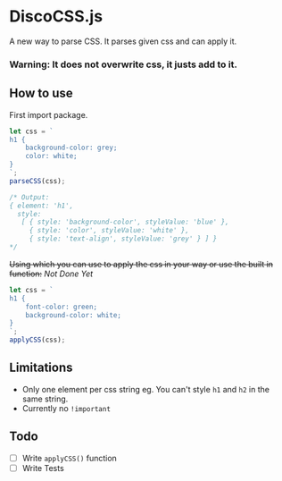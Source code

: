 # DiscoCSS.js

A new way to parse CSS. It parses given css and can apply it.

### Warning: It does not overwrite css, it justs add to it.

## How to use

First import package.

```javascript
let css = `
h1 {
    background-color: grey;
    color: white;
}
`;
parseCSS(css);

/* Output:
{ element: 'h1', 
  style:  
   [ { style: 'background-color', styleValue: 'blue' }, 
     { style: 'color', styleValue: 'white' }, 
     { style: 'text-align', styleValue: 'grey' } ] } 
*/
```

~~Using which you can use to apply the css in your way or use the built in function:~~ _Not Done Yet_

```javascript
let css = `
h1 {
    font-color: green;
    background-color: white;
}
`;
applyCSS(css);
```

## Limitations

-   Only one element per css string eg. You can't style `h1` and `h2` in the same string.
-   Currently no `!important`

## Todo

-   [ ] Write `applyCSS()` function
-   [ ] Write Tests
